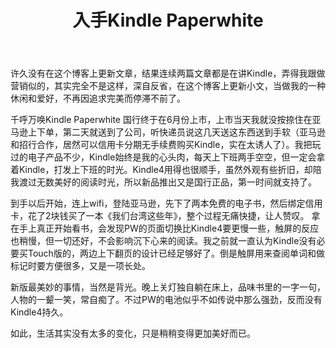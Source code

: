 ﻿---
title: '入手Kindle Paperwhite'
layout: post
tags:
    - 电子
    - 生活
---

许久没有在这个博客上更新文章，结果连续两篇文章都是在讲Kindle，弄得我跟做营销似的，其实完全不是这样，深自反省，在这个博客上更新小文，当做我的一种休闲和爱好，不再因追求完美而停滞不前了。  

千呼万唤Kindle Paperwhite 国行终于在6月份上市，上市当天我就没按捺住在亚马逊上下单，第二天就送到了公司，听快递员说这几天送这东西送到手软（亚马逊和招行合作，居然可以信用卡分期无手续费购买Kindle，实在太诱人了）。我把玩过的电子产品不少，Kindle始终是我的心头肉，每天上下班两手空空，但一定会拿着Kindle，打发上下班的时光。Kindle4用得也很顺手，虽然外观有些折旧，却陪我渡过无数美好的阅读时光，所以新品推出又是国行正品，第一时间就支持了。  

到手以后开始，连上wifi，登陆亚马逊，先下了两本免费的电子书，然后绑定信用卡，花了2块钱买了一本《我们台湾这些年》，整个过程无痛快捷，让人赞叹。
拿在手上真正开始看书，会发现PW的页面切换比Kindle4要更慢一些，触屏的反应也稍慢，但一切还好，不会影响沉下心来的阅读。我之前就一直认为Kindle没有必要买Touch版的，两边上下翻页的设计已经足够好了。倒是触屏用来查阅单词和做标记时要方便很多，又是一项长处。  

新版最美妙的事情，当然是背光。晚上关灯独自躺在床上，品味书里的一字一句，人物的一颦一笑，常自痴了。不过PW的电池似乎不如传说中那么强劲，反而没有Kindle4持久。  

如此，生活其实没有太多的变化，只是稍稍变得更加美好而已。
